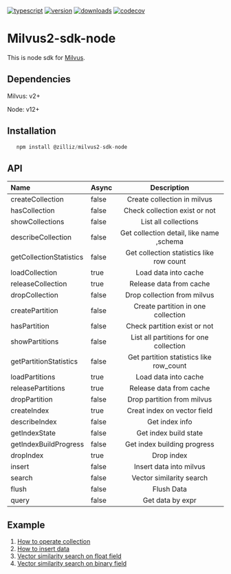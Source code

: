 [![typescript](https://badges.aleen42.com/src/typescript.svg)](https://badges.aleen42.com/src/typescript.svg)
[![version](https://img.shields.io/npm/v/@zilliz/milvus2-sdk-node)](https://img.shields.io/npm/v/@zilliz/milvus2-sdk-node)
[![downloads](https://img.shields.io/npm/dw/@zilliz/milvus2-sdk-node)](https://img.shields.io/npm/dw/@zilliz/milvus2-sdk-node)
[![codecov](https://codecov.io/gh/milvus-io/milvus-sdk-node/branch/v2.x/graph/badge.svg?token=Zu5FwWstwI)](https://codecov.io/gh/milvus-io/milvus-sdk-node)

# Milvus2-sdk-node

This is node sdk for [Milvus](https://github.com/milvus-io/milvus).

## Dependencies

Milvus: v2+

Node: v12+

## Installation

```javascript
   npm install @zilliz/milvus2-sdk-node
```

## API

| Name                    | Async |               Description                |
| :---------------------- | :---- | :--------------------------------------: |
| createCollection        | false |       Create collection in milvus        |
| hasCollection           | false |      Check collection exist or not       |
| showCollections         | false |           List all collections           |
| describeCollection      | false | Get collection detail, like name ,schema |
| getCollectionStatistics | false | Get collection statistics like row count |
| loadCollection          | true  |           Load data into cache           |
| releaseCollection       | true  |         Release data from cache          |
| dropCollection          | false |       Drop collection from milvus        |
| createPartition         | false |    Create partition in one collection    |
| hasPartition            | false |       Check partition exist or not       |
| showPartitions          | false |  List all partitions for one collection  |
| getPartitionStatistics  | false | Get partition statistics like row_count  |
| loadPartitions          | true  |           Load data into cache           |
| releasePartitions       | true  |         Release data from cache          |
| dropPartition           | false |        Drop partition from milvus        |
| createIndex             | true  |       Creat index on vector field        |
| describeIndex           | false |              Get index info              |
| getIndexState           | false |          Get index build state           |
| getIndexBuildProgress   | false |       Get index building progress        |
| dropIndex               | true  |                Drop index                |
| insert                  | false |         Insert data into milvus          |
| search                  | false |         Vector similarity search         |
| flush                   | false |                Flush Data                |
| query                   | false |             Get data by expr             |

## Example

1. [How to operate collection](https://github.com/milvus-io/milvus-sdk-node/blob/main/example/Collection.ts)
2. [How to insert data](https://github.com/milvus-io/milvus-sdk-node/blob/main/example/Insert.ts)
3. [Vector similarity search on float field](https://github.com/milvus-io/milvus-sdk-node/blob/main/example/Search.ts)
4. [Vector similarity search on binary field](https://github.com/milvus-io/milvus-sdk-node/blob/main/example/BinarySearch.ts)
